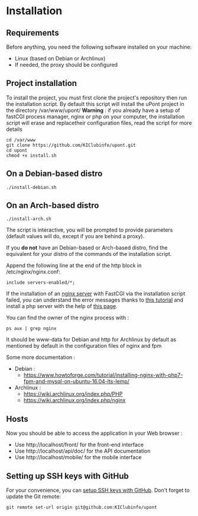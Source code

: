 Installation
============

Requirements
------------
Before anything, you need the following software installed on your machine:

  * Linux (based on Debian or Archlinux)
  * If needed, the proxy should be configured

Project installation
--------------------
To install the project, you must first clone the project's repository then run the installation script. By default this script will install the uPont project in the directory /var/www/upont/
**Warning** : if you already have a setup of fastCGI process manager, nginx or php on your computer, the installation script will erase and replacetheir configuration files, read the script for more details

```
cd /var/www
git clone https://github.com/KIClubinfo/upont.git
cd upont
chmod +x install.sh
```

On a Debian-based distro
-------------------------
```
./install-debian.sh
```

On an Arch-based distro
------------------------
```
./install-arch.sh
```

The script is interactive, you will be prompted to provide parameters (default values will do, except if you are behind a proxy).

If you **do not** have an Debian-based or Arch-based distro, find the equivalent for your distro of the commands of the installation script.

Append the following line at the end of the http block in /etc/nginx/nginx.conf:
```
include servers-enabled/*;
```

If the installation of an [nginx server](http://nginx.org/en/docs/beginners_guide.html) with FastCGI via the installation script failed, you can understand the error messages thanks to [this tutorial](https://www.youtube.com/watch?v=SqE5uUbBU78) and install a php server with the help of [this page](http://symfony.com/doc/current/setup/web_server_configuration.html).

You can find the owner of the nginx process with :
```
ps aux | grep nginx
```
It should be www-data for Debian and http for Archlinux by default as mentioned by default in the configuration files of nginx and fpm

Some more documentation :
  - Debian :
    * https://www.howtoforge.com/tutorial/installing-nginx-with-php7-fpm-and-mysql-on-ubuntu-16.04-lts-lemp/
  - Archlinux :
    * https://wiki.archlinux.org/index.php/PHP
    * https://wiki.archlinux.org/index.php/nginx


Hosts
-----
Now you should be able to access the application in your Web browser :
  * Use http://localhost/front/ for the front-end interface
  * Use http://localhost/api/doc/ for the API documentation
  * Use http://localhost/mobile/ for the mobile interface


Setting up SSH keys with GitHub
-------------------------------
For your convenience, you can [setup SSH keys with GitHub](https://help.github.com/articles/generating-ssh-keys/).
Don't forget to update the Git remote:
```
git remote set-url origin git@github.com:KIClubinfo/upont
```
